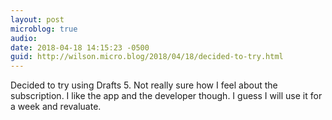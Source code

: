 ```yaml
---
layout: post
microblog: true
audio: 
date: 2018-04-18 14:15:23 -0500
guid: http://wilson.micro.blog/2018/04/18/decided-to-try.html
---
```

Decided to try using Drafts 5. Not really sure how I feel about the subscription. I like the app and the developer though. I guess I will use it for a week and revaluate. 

